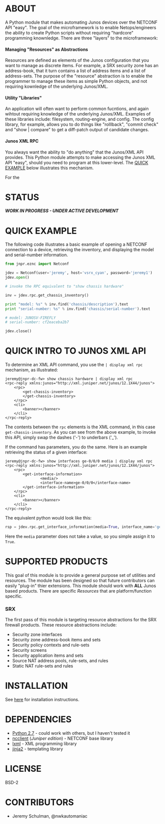 # ABOUT

A Python module that makes automating Junos devices over the NETCONF API "easy".  The goal of the microframework is to enable Netops/engineers the ability to create Python scripts without requiring "hardcore" programming knownledge. There are three "layers" to the microframework:

#### Managing "Resources" as Abstractions

Resources are defined as elements of the Junos configuration that you want to manage as discrete items.  For example, a SRX security zone has an address-book, that it turn contains a list of address items and a list of address-sets.  The purpose of the "resource" abstraction is to enable the programmer to manage these items as simple Python objects, and not requiring kownledge of the underlying Junos/XML. 

#### Utility "Libraries"

An application will often want to perform common fucntions, and again wihtout requiring knowledge of the underlying Junos/XML.  Examples of these libraries include: filesystem, routing-engine, and config.  The config library, for example, allows you to do things like "rolllback", "commit check" and "show | compare" to get a diff-patch output of candidate changes.

#### Junos XML RPC 

You always want the ability to "do anything" that the Junos/XML API provides.  This Python module attempts to make accessing the Junos XML API "easy", should you need to program at this lower-level.  The [QUICK EXAMPLE](#quick-example) below illustrates this mechanism.


For the 
# STATUS

___WORK IN PROGRESS - UNDER ACTIVE DEVELOPMENT___

# QUICK EXAMPLE

The following code illustrates a basic example of opening a NETCONF connection to a device, retrieving the inventory, and displaying the model and serial-number information.

````python
from jnpr.eznc import Netconf

jdev = Netconf(user='jeremy', host='vsrx_cyan', password='jeremy1')
jdev.open()

# invoke the RPC equivalent to "show chassis hardware"

inv = jdev.rpc.get_chassis_inventory()

print "model: %s" % inv.find('chassis/description').text
print "serial-number: %s" % inv.find('chassis/serial-number').text

# model: JUNOSV-FIREFLY
# serial-number: cf2eaceba2b7

jdev.close()

````

# QUICK INTRO TO JUNOS XML API

To determine an XML API command, you use the `| display xml rpc` mechanism, as illustrated:
````
jeremy@jnpr-dc-fw> show chassis hardware | display xml rpc 
<rpc-reply xmlns:junos="http://xml.juniper.net/junos/12.1X44/junos">
    <rpc>
        <get-chassis-inventory>
        </get-chassis-inventory>
    </rpc>
    <cli>
        <banner></banner>
    </cli>
</rpc-reply>
````

The contents between the `rpc` elements is the XML command, in this case `get-chassis-inventory`.  As you can see from the above example, to invoke this API, simply swap the dashes ('-') to underbars ('_').  

If the command has parameters, you do the same.  Here is an example retrieving the status of a given interface:
````
jeremy@jnpr-dc-fw> show interfaces ge-0/0/0 media | display xml rpc 
<rpc-reply xmlns:junos="http://xml.juniper.net/junos/12.1X44/junos">
    <rpc>
        <get-interface-information>
                <media/>
                <interface-name>ge-0/0/0</interface-name>
        </get-interface-information>
    </rpc>
    <cli>
        <banner></banner>
    </cli>
</rpc-reply>
````
The equivalent python would look like this:
````python
rsp = jdev.rpc.get_interface_information(media=True, interface_name='ge-0/0/0')
````
Here the `media` parameter does not take a value, so you simple assign it to `True`.

# SUPPORTED PRODUCTS

This goal of this module is to provide a general purpose set of utilities and resources.  The module has been designed so that future contributors can easily "plug-in" thier extensions.  This module should work with __ALL__ Junos based products.  There are specific _Resources_ that are platform/function specific.

### SRX

The first pass of this module is targeting resource abstractions for the SRX firewall products.  These resource abstractions include:

 * Security zone interfaces
 * Security zone address-book items and sets
 * Security policy contexts and rule-sets
 * Security screens
 * Security application items and sets
 * Source NAT address pools, rule-sets, and rules
 * Static NAT rule-sets and rules
 
# INSTALLATION

See [here](INSTALL.md) for installation instructions.


# DEPENDENCIES

  * [Python 2.7](http://www.python.org/) - could work with others, but I haven't tested it
  * [ncclient](https://github.com/juniper/ncclient) (_Juniper edition_) - NETCONF base library
  * [lxml](http://lxml.de/index.html) - XML programming library
  * [jinja2](http://jinja.pocoo.org/docs) - templating library

# LICENSE

  BSD-2
  
# CONTRIBUTORS

  - Jeremy Schulman, @nwkautomaniac
